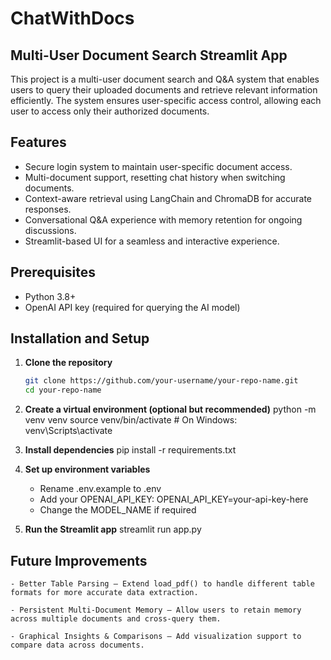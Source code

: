 # ChatWithDocs

## Multi-User Document Search Streamlit App  

This project is a multi-user document search and Q&A system that enables users to query their uploaded documents and retrieve relevant information efficiently. The system ensures user-specific access control, allowing each user to access only their authorized documents.

## Features
- Secure login system to maintain user-specific document access.
- Multi-document support, resetting chat history when switching documents.
- Context-aware retrieval using LangChain and ChromaDB for accurate responses.
- Conversational Q&A experience with memory retention for ongoing discussions.
- Streamlit-based UI for a seamless and interactive experience.

## Prerequisites
- Python 3.8+
- OpenAI API key (required for querying the AI model)

## Installation and Setup
1. **Clone the repository**
   ```bash
   git clone https://github.com/your-username/your-repo-name.git
   cd your-repo-name

2. **Create a virtual environment (optional but recommended)**
    python -m venv venv
    source venv/bin/activate  # On Windows: venv\Scripts\activate

3. **Install dependencies**
    pip install -r requirements.txt


4. **Set up environment variables**
    - Rename .env.example to .env
    - Add your OPENAI_API_KEY:
        OPENAI_API_KEY=your-api-key-here
    - Change the MODEL_NAME if required

5. **Run the Streamlit app**
    streamlit run app.py

## Future Improvements
    - Better Table Parsing – Extend load_pdf() to handle different table formats for more accurate data extraction.

    - Persistent Multi-Document Memory – Allow users to retain memory across multiple documents and cross-query them.

    - Graphical Insights & Comparisons – Add visualization support to compare data across documents.

